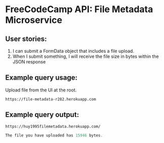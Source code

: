 # FreeCodeCamp API: File Metadata Microservice
## User stories:
1. I can submit a FormData object that includes a file upload.
2. When I submit something, I will receive the file size in bytes within the JSON response
## Example query usage:

Upload file from the UI at the root.
```text
https://file-metadata-r282.herokuapp.com
```

## Example query output:

```text
https://huy1995filemetadata.herokuapp.com/
```

```js
The file you have uploaded has 15946 bytes.
```
